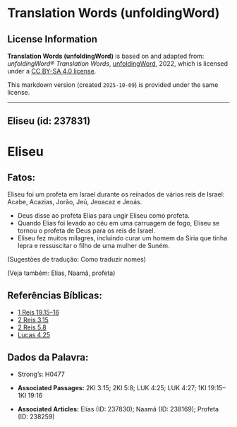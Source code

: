 # Translation Words (unfoldingWord)

## License Information

**Translation Words (unfoldingWord)** is based on and adapted from: _unfoldingWord® Translation Words_, [unfoldingWord](https://unfoldingword.org/utw), 2022, which is licensed under a [CC BY-SA 4.0 license](https://creativecommons.org/licenses/by-sa/4.0/legalcode.en).

This markdown version (created `2025-10-09`) is provided under the same license.



--------------------------------

## Eliseu (id: 237831)

Eliseu
======

Fatos:
------

Eliseu foi um profeta em Israel durante os reinados de vários reis de Israel: Acabe, Acazias, Jorão, Jeú, Jeoacaz e Jeoás.

* Deus disse ao profeta Elias para ungir Eliseu como profeta.
* Quando Elias foi levado ao céu em uma carruagem de fogo, Eliseu se tornou o profeta de Deus para os reis de Israel.
* Eliseu fez muitos milagres, incluindo curar um homem da Síria que tinha lepra e ressuscitar o filho de uma mulher de Suném.

(Sugestões de tradução: Como traduzir nomes)

(Veja também: Elias, Naamã, profeta)

Referências Bíblicas:
---------------------

* [1 Reis 19\.15–16](https://ref.ly/1Kgs19:15-1Kgs19:16)
* [2 Reis 3\.15](https://ref.ly/2Kgs3:15)
* [2 Reis 5\.8](https://ref.ly/2Kgs5:8)
* [Lucas 4\.25](https://ref.ly/Luke4:25)

Dados da Palavra:
-----------------

* Strong’s: H0477

* **Associated Passages:** 2KI 3:15; 2KI 5:8; LUK 4:25; LUK 4:27; 1KI 19:15–1KI 19:16
* **Associated Articles:** Elias (ID: 237830); Naamã (ID: 238169); Profeta (ID: 238259)

